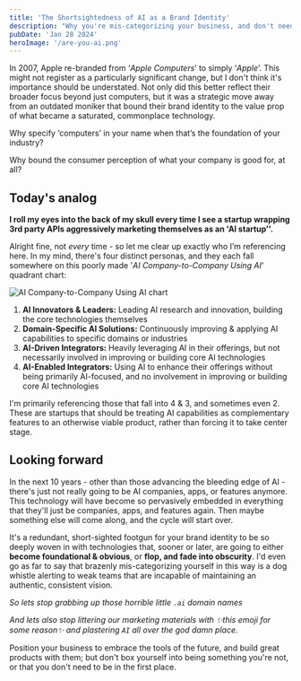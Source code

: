 ```yaml
---
title: 'The Shortsightedness of AI as a Brand Identity'
description: "Why you're mis-categorizing your business, and don't need to be"
pubDate: 'Jan 28 2024'
heroImage: '/are-you-ai.png'
---
```


In 2007, Apple re-branded from ‘_Apple Computers_’ to simply ‘_Apple_’. This might not register as a particularly significant change, but I don't think it's importance should be understated. Not only did this better reflect their broader focus beyond just computers, but it was a strategic move away from an outdated moniker that bound their brand identity to the value prop of what became a saturated, commonplace technology.

Why specify ‘computers’ in your name when that’s the foundation of your industry?

Why bound the consumer perception of what your company is good for, at all?

## Today's analog

**I roll my eyes into the back of my skull every time I see a startup wrapping 3rd party APIs aggressively marketing themselves as an 'AI startup’'.**

Alright fine, not _every_ time - so let me clear up exactly who I’m referencing here. In my mind, there's four distinct personas, and they each fall somewhere on this poorly made '_AI Company-to-Company Using AI_' quadrant chart:

![AI Company-to-Company Using AI chart](/chart.png)

1. **AI Innovators & Leaders:**
   Leading AI research and innovation, building the core technologies themselves
2. **Domain-Specific AI Solutions:**
   Continuously improving & applying AI capabilities to specific domains or industries
3. **AI-Driven Integrators:**
   Heavily leveraging AI in their offerings, but not necessarily involved in improving or building core AI technologies
4. **AI-Enabled Integrators:**
   Using AI to enhance their offerings without being primarily AI-focused, and no involvement in improving or building core AI technologies

I'm primarily referencing those that fall into 4 & 3, and sometimes even 2. These are startups that should be treating AI capabilities as complementary features to an otherwise viable product, rather than forcing it to take center stage.

## Looking forward

In the next 10 years - other than those advancing the bleeding edge of AI - there's just not really going to be AI companies, apps, or features anymore. This technology will have become so pervasively embedded in everything that they'll just be companies, apps, and features again. Then maybe something else will come along, and the cycle will start over.

It's a redundant, short-sighted footgun for your brand identity to be so deeply woven in with technologies that, sooner or later, are going to either **become foundational & obvious**, or **flop, and fade into obscurity**. I'd even go as far to say that brazenly mis-categorizing yourself in this way is a dog whistle alerting to weak teams that are incapable of maintaining an authentic, consistent vision.

_So lets stop grabbing up those horrible little `.ai` domain names_

_And lets also stop littering our marketing materials with ✨this emoji for some reason✨ and plastering `AI` all over the god damn place._

Position your business to embrace the tools of the future, and build great products with them; but don't box yourself into being something you're not, or that you don't need to be in the first place.
